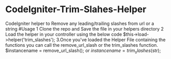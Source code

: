 # CodeIgniter-Trim-Slahes-Helper
 CodeIgniter helper to Remove any leading/trailing slashes from  url or a  string
 #Usage
1  Clone the repo and Save the file in your helpers directory
2  Load the helper in your controller using the below code
$this->load->helper('trim_slashes');
3.Once you've loaded the Helper File containing the functions you can call the remove_url_slash or the trim_slashes function.
$instancename = remove_url_slash();
or
$instancename = trim_slashes($str);
